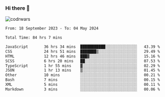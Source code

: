 ### Hi there 👋


![codrwars](https://www.codewars.com/users/rsschool_c9af20f58c35c696/badges/micro) 

<!--START_SECTION:waka-->

```txt
From: 18 September 2023 - To: 04 May 2024

Total Time: 84 hrs 7 mins

JavaScript       36 hrs 34 mins  ███████████░░░░░░░░░░░░░░   43.39 %
CSS              24 hrs 51 mins  ███████▒░░░░░░░░░░░░░░░░░   29.49 %
HTML             12 hrs 46 mins  ███▓░░░░░░░░░░░░░░░░░░░░░   15.16 %
SCSS             6 hrs 20 mins   ██░░░░░░░░░░░░░░░░░░░░░░░   07.53 %
TypeScript       1 hr 55 mins    ▓░░░░░░░░░░░░░░░░░░░░░░░░   02.29 %
JSON             1 hr 13 mins    ▒░░░░░░░░░░░░░░░░░░░░░░░░   01.45 %
Other            10 mins         ░░░░░░░░░░░░░░░░░░░░░░░░░   00.21 %
Bash             7 mins          ░░░░░░░░░░░░░░░░░░░░░░░░░   00.15 %
XML              5 mins          ░░░░░░░░░░░░░░░░░░░░░░░░░   00.11 %
Markdown         3 mins          ░░░░░░░░░░░░░░░░░░░░░░░░░   00.06 %
```

<!--END_SECTION:waka-->
